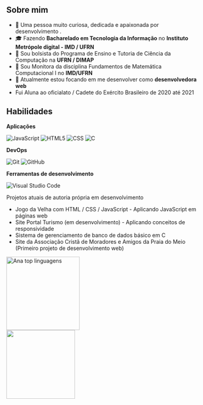 ## Sobre mim

- 🤔 Uma pessoa muito curiosa, dedicada e apaixonada por desenvolvimento .
- 🎓 Fazendo **Bacharelado em Tecnologia da Informação** no **Instituto Metrópole digital - IMD / UFRN**
- 💼 Sou bolsista do Programa de Ensino e Tutoria de Ciência da Computação na **UFRN / DIMAP**
- 💼 Sou Monitora da disciplina Fundamentos de Matemática Computacional I no **IMD/UFRN**
- 🌱 Atualmente estou focando em me desenvolver como **desenvolvedora web**
- Fui Aluna ao oficialato / Cadete do Exército Brasileiro de 2020 até 2021
  
## Habilidades

**Aplicações**

![JavaScript](https://img.shields.io/badge/-JavaScript-333333?style=flat&logo=javascript)
![HTML5](https://img.shields.io/badge/-HTML5-333333?style=flat&logo=HTML5)
![CSS](https://img.shields.io/badge/-CSS-333333?style=flat&logo=CSS3&logoColor=1572B6)
![C](https://img.shields.io/badge/-C-333333?style=flat&logo=C%2B%2B&logoColor=00599C)

**DevOps**

![Git](https://img.shields.io/badge/-Git-333333?style=flat&logo=git)
![GitHub](https://img.shields.io/badge/-GitHub-333333?style=flat&logo=github)

**Ferramentas de desenvolvimento**

![Visual Studio Code](https://img.shields.io/badge/-Visual%20Studio%20Code-333333?style=flat&logo=visual-studio-code&logoColor=007ACC)
  
Projetos atuais de autoria própria em desenvolvimento
- Jogo da Velha com HTML / CSS / JavaScript - Aplicando JavaScript em páginas web
- Site Portal Turismo (em desenvolvimento) - Aplicando conceitos de responsividade
- Sistema de gerenciamento de banco de dados básico em C
- Site da Associação Cristã de Moradores e Amigos da Praia do Meio (Primeiro projeto de desenvolvimento web)


  
<img alt="Ana top linguagens" src="https://github-readme-stats.vercel.app/api/top-langs/?username=ana112358&langs_count=8&layout=compact&theme=react&hide_border=true&bg_color=1F222E&title_color=F85D7F&icon_color=F8D866&hide=Jupyter%20Notebook,Roff" height="192px">
<br/>

<a href="https://github.com/ana112358" title="Perfil da Ana">
  <img height="180em" src="https://github-readme-stats.vercel.app/api?username=ana112358&theme=dracula&show_icons=true" />
</a>



<!---
ana112358/ana112358 is a ✨ special ✨ repository because its `README.md` (this file) appears on your GitHub profile.
You can click the Preview link to take a look at your changes.
--->
